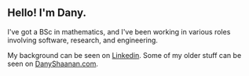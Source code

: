 ## Hello! I'm Dany.

I've got a BSc in mathematics, and I've been working in various roles involving software, research, and engineering.

My background can be seen on [Linkedin](https://www.linkedin.com/in/danyshaanan/). Some of my older stuff can be seen on [DanyShaanan.com](http://danyshaanan.com).

